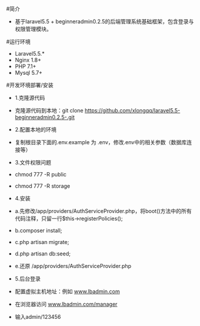 
#简介
* 基于laravel5.5 + beginneradmin0.2.5的后端管理系统基础框架，包含登录与权限管理模块。


#运行环境

* Laravel5.5.*
* Nginx 1.8+
* PHP 7.1+
* Mysql 5.7+

#开发环境部署/安装

* 1.克隆源代码
 * 克隆源代码到本地：git clone https://github.com/xlongqq/laravel5.5-beginneradmin0.2.5-.git

* 2.配置本地的环境
 * 复制根目录下面的.env.example 为 .env，修改.env中的相关参数（数据库连接等）

* 3.文件权限问题
 * chmod 777 -R public
 * chmod 777 -R storage

* 4.安装
 * a.先修改/app/providers/AuthServiceProvider.php，将boot()方法中的所有代码注释，只留一行$this->registerPolicies();
 * b.composer install;
 * c.php artisan migrate;
 * d.php artisan db:seed;
 * e.还原 /app/providers/AuthServiceProvider.php

* 5.后台登录
 * 配置虚拟主机地址：例如 www.lbadmin.com
 * 在浏览器访问 www.lbadmin.com/manager
 * 输入admin/123456
